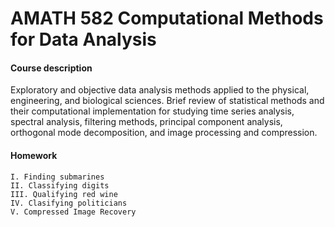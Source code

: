 # AMATH 582 Computational Methods for Data Analysis

#### Course description
Exploratory and objective data analysis methods applied to the physical, engineering, 
and biological sciences. Brief review of statistical methods and their computational 
implementation for studying time series analysis, spectral analysis, filtering methods, 
principal component analysis, orthogonal mode decomposition, and image processing and 
compression. 

#### Homework
    
    I. Finding submarines
    II. Classifying digits
    III. Qualifying red wine
    IV. Clasifying politicians
    V. Compressed Image Recovery
